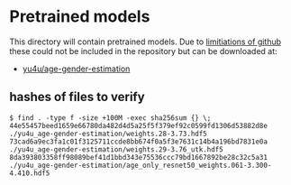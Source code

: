 # Pretrained models

This directory will contain pretrained models. Due to [limitiations of github](https://help.github.com/articles/working-with-large-files/) these could not be included in the repository but can be downloaded at:

- [yu4u/age-gender-estimation](https://github.com/yu4u/age-gender-estimation/releases)

## hashes of files to verify
```
$ find . -type f -size +100M -exec sha256sum {} \;
44e55457beed1659e66780da482d4d5a25f5f379ef92c0599fd1306d53882d8e  ./yu4u_age-gender-estimation/weights.28-3.73.hdf5
73cad6a9ec3fa1c01f3125711ccde8bb674f0a5f3e7631c14b4a196bd7831e0a  ./yu4u_age-gender-estimation/weights.29-3.76_utk.hdf5
8da393803358ff98089bef41d1bbd343e75536ccc79bd1667892be28c32c5a31  ./yu4u_age-gender-estimation/age_only_resnet50_weights.061-3.300-4.410.hdf5
```
